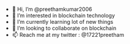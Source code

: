 - 👋 Hi, I’m @preethamkumar2006
- 👀 I’m interested in blockchain technology 
- 🌱 I’m currently learning lot of new things
- 💞️ I’m looking to collaborate on blockchain 
- 📫 Reach me at my twitter : @17221preetham

<!---
preethamkumar2006/preethamkumar2006 is a ✨ special ✨ repository because its `README.md` (this file) appears on your GitHub profile.
You can click the Preview link to take a look at your changes.
--->
